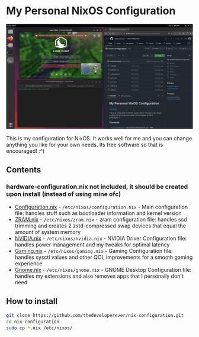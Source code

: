 # My Personal NixOS Configuration

![Screenshot](screenshot.png)

This is my configuration for NixOS. It works well for me and you can change anything you like for your own needs. Its free software so that is encouraged! :^)

## Contents

### hardware-configuration.nix not included, it should be created upon install (instead of using mine ofc)

- [Configuration.nix](configuration.nix) - `/etc/nixos/configuration.nix` - Main configuration file: handles stuff such as bootloader information and kernel version
- [ZRAM.nix](zram.nix) - `/etc/nixos/zram.nix` - zram configuration file: handles ssd trimming and creates 2 zstd-compressed swap devices that equal the amount of system memory
- [NVIDIA.nix](nvidia.nix) - `/etc/nixos/nvidia.nix` - NVIDIA Driver Configuration file: handles power management and my tweaks for optimal latency
- [Gaming.nix](gaming.nix) - `/etc/nixos/gaming.nix` - Gaming Configuration file: handles sysctl values and other QOL improvements for a smooth gaming experience
- [Gnome.nix](gnome.nix) - `/etc/nixos/gnome.nix` - GNOME Desktop Configuration file: handles my extensions and also removes apps that I personally don't need

## How to install

```sh
git clone https://github.com/thedeveloperever/nix-configuration.git
cd nix-configuration
sudo cp *.nix /etc/nixos/
```
